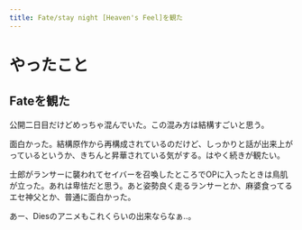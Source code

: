 ```yaml
---
title: Fate/stay night [Heaven's Feel]を観た
---
```


# やったこと

## Fateを観た

公開二日目だけどめっちゃ混んでいた。この混み方は結構すごいと思う。

面白かった。結構原作から再構成されているのだけど、しっかりと話が出来上がっているというか、きちんと昇華されている気がする。はやく続きが観たい。

士郎がランサーに襲われてセイバーを召喚したところでOPに入ったときは鳥肌が立った。あれは卑怯だと思う。あと姿勢良く走るランサーとか、麻婆食ってるエセ神父とか、普通に面白かった。

あー、Diesのアニメもこれくらいの出来ならなぁ‥。
